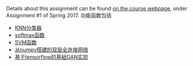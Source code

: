 Details about this assignment can be found [on the course webpage](http://cs231n.github.io/), under Assignment #1 of Spring 2017.
功能函数包括
* [KNN分类器](#链接) 
* [softmax函数](#链接) 
* [SVM函数](#链接) 
* [从numpy搭建的双层全连接网络](#链接) 
* [基于tensorflow的基础GAN实现](#链接) 

